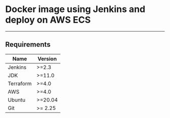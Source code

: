 # Docker image using Jenkins and deploy on AWS ECS
---
## Requirements
| Name  | Version |
| ------ | ------ |
| Jenkins | >=2.3 |
| JDK | >=11.0 |
| Terraform | >=4.0 |
| AWS | >=4.0 |
| Ubuntu | >=20.04 |
| Git | >= 2.25 |
